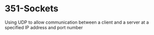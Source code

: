 # 351-Sockets
Using UDP to allow communication between a client and a server at a specified IP address and port number
